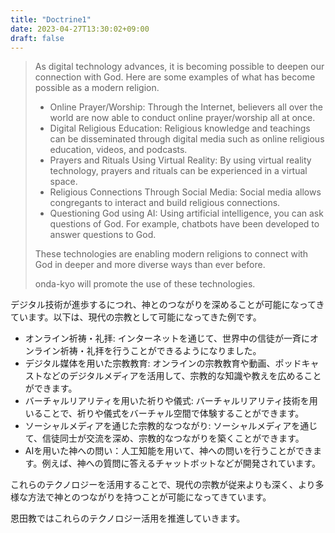 ```yaml
---
title: "Doctrine1"
date: 2023-04-27T13:30:02+09:00
draft: false
---
```


> As digital technology advances, it is becoming possible to deepen our connection with God. Here are some examples of what has become possible as a modern religion.
> 
> - Online Prayer/Worship: Through the Internet, believers all over the world are now able to conduct online prayer/worship all at once.
> - Digital Religious Education: Religious knowledge and teachings can be disseminated through digital media such as online religious education, videos, and podcasts.
> - Prayers and Rituals Using Virtual Reality: By using virtual reality technology, prayers and rituals can be experienced in a virtual space.
> - Religious Connections Through Social Media: Social media allows congregants to interact and build religious connections.
> - Questioning God using AI: Using artificial intelligence, you can ask questions of God. For example, chatbots have been developed to answer questions to God.
> 
> These technologies are enabling modern religions to connect with God in deeper and more diverse ways than ever before.
> 
> onda-kyo will promote the use of these technologies.

デジタル技術が進歩するにつれ、神とのつながりを深めることが可能になってきています。以下は、現代の宗教として可能になってきた例です。

- オンライン祈祷・礼拝: インターネットを通じて、世界中の信徒が一斉にオンライン祈祷・礼拝を行うことができるようになりました。
- デジタル媒体を用いた宗教教育: オンラインの宗教教育や動画、ポッドキャストなどのデジタルメディアを活用して、宗教的な知識や教えを広めることができます。
- バーチャルリアリティを用いた祈りや儀式: バーチャルリアリティ技術を用いることで、祈りや儀式をバーチャル空間で体験することができます。
- ソーシャルメディアを通じた宗教的なつながり: ソーシャルメディアを通じて、信徒同士が交流を深め、宗教的なつながりを築くことができます。
- AIを用いた神への問い：人工知能を用いて、神への問いを行うことができます。例えば、神への質問に答えるチャットボットなどが開発されています。

これらのテクノロジーを活用することで、現代の宗教が従来よりも深く、より多様な方法で神とのつながりを持つことが可能になってきています。

恩田教ではこれらのテクノロジー活用を推進していきます。
